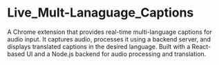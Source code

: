 # Live_Mult-Lanaguage_Captions
 A Chrome extension that provides real-time multi-language captions for audio input. It captures audio, processes it using a backend server, and displays translated captions in the desired language. Built with a React-based UI and a Node.js backend for audio processing and translation.

